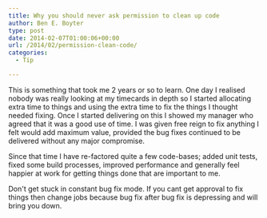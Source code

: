 ```yaml
---
title: Why you should never ask permission to clean up code
author: Ben E. Boyter
type: post
date: 2014-02-07T01:00:06+00:00
url: /2014/02/permission-clean-code/
categories:
  - Tip

---
```

This is something that took me 2 years or so to learn. One day I realised nobody was really looking at my timecards in depth so I started allocating extra time to things and using the extra time to fix the things I thought needed fixing. Once I started delivering on this I showed my manager who agreed that it was a good use of time. I was given free reign to fix anything I felt would add maximum value, provided the bug fixes continued to be delivered without any major compromise.

Since that time I have re-factored quite a few code-bases; added unit tests, fixed some build processes, improved performance and generally feel happier at work for getting things done that are important to me.

Don't get stuck in constant bug fix mode. If you cant get approval to fix things then change jobs because bug fix after bug fix is depressing and will bring you down.